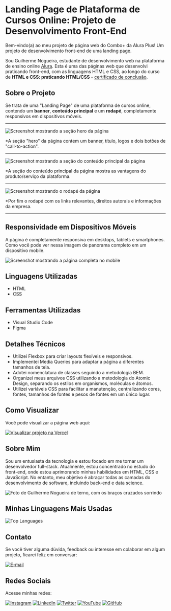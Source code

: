 # Landing Page de Plataforma de Cursos Online: Projeto de Desenvolvimento Front-End
Bem-vindo(a) ao meu projeto de página web do Combo+ da Alura Plus! Um projeto de desenvolvimento front-end de uma landing page.

Sou Guilherme Nogueira, estudante de desenvolvimento web na plataforma de ensino online [Alura](https://www.alura.com.br/). Esta é uma das páginas web que desenvolvi praticando front-end, com as linguagens HTML e CSS, ao longo do curso de **HTML e CSS: praticando HTML/CSS** - [certificado de conclusão](https://cursos.alura.com.br/certificate/54548af3-cc41-4c13-8431-6ddcca843476?lang=pt_BR).

## Sobre o Projeto

Se trata de uma "Landing Page" de uma plataforma de cursos online, contendo um **banner**, **conteúdo principal** e um **rodapé**, completamente responsivos em dispositivos móveis.

---

<img src="./assets/readme/chrome-capture-2023-7-20-desktop.png" alt="Screenshot mostrando a seção hero da página">

*A seção "hero" da página contem um banner, título, logos e dois botões de "call-to-action".

---

<img src="./assets/readme/chrome-capture-2023-7-20-desktop-content.png" alt="Screenshot mostrando a seção do conteúdo principal da página">

*A seção do conteúdo principal da página mostra as vantagens do produto/serviço da plataforma.

---

<img src="./assets/readme/chrome-capture-2023-7-20-desktop-footer.png" alt="Screenshot mostrando o rodapé da página">

*Por fim o rodapé com os links relevantes, direitos autorais e informações da empresa.

---

## Responsividade em Dispositivos Móveis

A página é completamente responsiva em desktops, tablets e smartphones. Como você pode ver nessa imagem de panorama completo em um dispositivo mobile.

<img src="./assets/readme/screencapture-127-0-0-1-3000-index-html-2023-08-20-02_26_05.png" alt="Screenshot mostrando a página completa no mobile">

## Linguagens Utilizadas

* HTML
* CSS

## Ferramentas Utilizadas

* Visual Studio Code
* Figma

## Detalhes Técnicos

- Utilizei Flexbox para criar layouts flexíveis e responsivos.
- Implementei Media Queries para adaptar a página a diferentes tamanhos de tela.
- Adotei nomenclatura de classes seguindo a metodologia BEM.
- Organizei meus arquivos CSS utilizando a metodologia do Atomic Design, separando os estilos em organismos, moléculas e átomos.
- Utilizei variáveis CSS para facilitar a manutenção, centralizando cores, fontes, tamanhos de fontes e pesos de fontes em um único lugar.

## Como Visualizar

Você pode visualizar a página web aqui: 

[![Visualizar projeto na Vercel](https://img.shields.io/badge/Vercel%20Page-Visualizar%20a%20página-blue?style=flat-square&logo=vercel&logoColor=white&link=https://fruta-e-fruto-teal.vercel.app/)](https://fruta-e-fruto-teal.vercel.app/)

## Sobre Mim

Sou um entusiasta da tecnologia e estou focado em me tornar um desenvolvedor full-stack. Atualmente, estou concentrado no estudo do front-end, 
onde estou aprimorando minhas habilidades em HTML, CSS e JavaScript. No entanto, meu objetivo é abraçar todas as camadas do desenvolvimento de 
software, incluindo back-end e data science.

<img src="./assets/readme/Perfil-Gui.png" alt="Foto de Guilherme Nogueira de terno, com os braços cruzados sorrindo">

## Minhas Linguagens Mais Usadas

![Top Languages](https://github-readme-stats.vercel.app/api/top-langs/?username=guinogueira2202&layout=compact)

## Contato

Se você tiver alguma dúvida, feedback ou interesse em colaborar em algum projeto, ficarei feliz em conversar: 

[![E-mail](https://img.shields.io/badge/Contato%20via%20E--mail-guinogueira2202%40hotmail.com-blue)](mailto:guinogueira2202@hotmail.com)

## Redes Sociais 
Acesse minhas redes:

[![Instagram](https://img.shields.io/badge/Instagram-guinogueira2202-purple)](https://www.instagram.com/guinogueira2202/) [![LinkedIn](https://img.shields.io/badge/LinkedIn-guinogueira2202-blue)](https://www.linkedin.com/in/guinogueira2202/) [![Twitter](https://img.shields.io/badge/Twitter-guinogueira2202-lightblue)](https://twitter.com/guinogueira2202) [![YouTube](https://img.shields.io/badge/YouTube-guinogueira2202-red)](https://www.youtube.com/channel/UCEfL_pp3h8Ul-LIL1C4o34w) [![GitHub](https://img.shields.io/badge/GitHub-guinogueira2202-darkgreen)](https://github.com/guinogueira2202)
